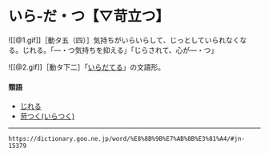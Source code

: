 # いら‐だ・つ【▽苛立つ】

![[@1.gif]]［動タ五（四）］気持ちがいらいらして、じっとしていられなくなる。じれる。「―・つ気持ちを抑える」「じらされて、心が―・つ」

![[@2.gif]]［動タ下二］「[いらだてる](https://dictionary.goo.ne.jp/word/%E8%8B%9B%E7%AB%8B%E3%81%A6%E3%82%8B/#jn-15380)」の文語形。

#### 類語

-   [じれる](https://dictionary.goo.ne.jp/word/%E7%84%A6%E3%82%8C%E3%82%8B_%28%E3%81%98%E3%82%8C%E3%82%8B%29/#jn-112864)
-   [苛つく(いらつく)](https://dictionary.goo.ne.jp/word/%E8%8B%9B%E3%81%A4%E3%81%8F/#jn-15383)

---
`https://dictionary.goo.ne.jp/word/%E8%8B%9B%E7%AB%8B%E3%81%A4/#jn-15379`